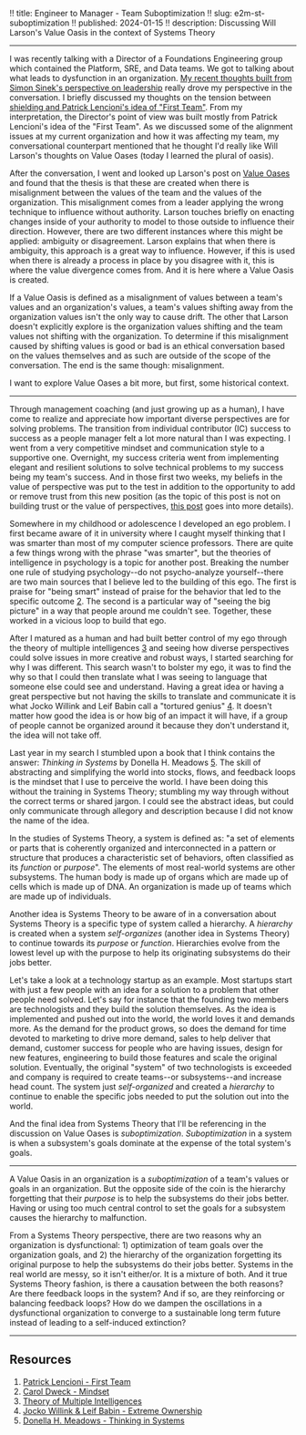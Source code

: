!! title: Engineer to Manager - Team Suboptimization
!! slug: e2m-st-suboptimization
!! published: 2024-01-15
!! description: Discussing Will Larson's Value Oasis in the context of Systems Theory

---

I was recently talking with a Director of a Foundations Engineering group which contained the Platform, SRE, and Data
teams. We got to talking about what leads to dysfunction in an organization. [My recent thoughts built from Simon Sinek's
perspective on leadership](./posts/e2m-management-and-leadership) really drove my perspective in the conversation. I
briefly discussed my thoughts on the tension between 
[shielding and Patrick Lencioni's idea of "First Team"](./posts/e2m-shield-vs-first-team). From my interpretation, the
Director's point of view was built mostly from Patrick Lencioni's idea of the "First Team". As we discussed some of the
alignment issues at my current organization and how it was affecting my team, my conversational counterpart mentioned
that he thought I'd really like Will Larson's thoughts on Value Oases (today I learned the plural of oasis). 

After the conversation, I went and looked up Larson's post on [Value Oases](https://lethain.com/values-oasis/) and found
that the thesis is that these are created when there is misalignment between the values of the team and the values of
the organization. This misalignment comes from a leader applying the wrong technique to influence without authority.
Larson touches briefly on enacting changes inside of your authority to model to those outside to influence their
direction. However, there are two different instances where this might be applied: ambiguity or disagreement. Larson
explains that when there is ambiguity, this approach is a great way to influence. However, if this is used when there is
already a process in place by you disagree with it, this is where the value divergence comes from. And it is here where
a Value Oasis is created.


If a Value Oasis is defined as a misalignment of values between a team's values and an organization's values, a team's
values shifting away from the organization values isn't the only way to cause drift. The other that Larson doesn't
explicitly explore is the organization values shifting and the team values not shifting with the organization. To
determine if this misalignment caused by shifting values is good or bad is an ethical conversation based on the values
themselves and as such are outside of the scope of the conversation. The end is the same though: misalignment.

I want to explore Value Oases a bit more, but first, some historical context.

---

Through management coaching (and just growing up as a human), I have come to realize and appreciate how important
diverse perspectives are for solving problems. The transition from individual contributor (IC) success to success as a
people manager felt a lot more natural than I was expecting. I went from a very competitive mindset and communication
style to a supportive one. Overnight, my success criteria went from implementing elegant and resilient solutions to
solve technical problems to my success being my team's success. And in those first two weeks, my beliefs in the value of
perspective was put to the test in addition to the opportunity to add or remove trust from this new position (as the
topic of this post is not on building trust or the value of perspectives, [this post](./posts/e2m-marbles)
goes into more details).

Somewhere in my childhood or adolescence I developed an ego problem. I first became aware of it in university where I
caught myself thinking that I was smarter than most of my computer science professors. There are quite a few things
wrong with the phrase "was smarter", but the theories of intelligence in psychology is a topic for another post.
Breaking the number one rule of studying psychology--do not psycho-analyze yourself--there are two main sources that I
believe led to the building of this ego. The first is praise for "being smart" instead of praise for the behavior that
led to the specific outcome
[2](https://www.ted.com/talks/carol_dweck_the_power_of_believing_that_you_can_improve?language=en). The second is a
particular way of "seeing the big picture" in a way that people around me couldn't see. Together, these worked in a
vicious loop to build that ego. 

After I matured as a human and had built better control of my ego through the theory of multiple intelligences
[3](https://en.wikipedia.org/wiki/Theory_of_multiple_intelligences) and seeing how diverse perspectives could solve
issues in more creative and robust ways, I started searching for why I was different. This search wasn't to bolster my
ego, it was to find the why so that I could then translate what I was seeing to language that someone else could see and
understand. Having a great idea or having a great perspective but not having the skills to translate and communicate it
is what Jocko Willink and Leif Babin call a "tortured genius" [4](https://echelonfront.com/books/extreme-ownership/). It
doesn't matter how good the idea is or how big of an impact it will have, if a group of people cannot be organized
around it because they don't understand it, the idea will not take off.

Last year in my search I stumbled upon a book that I think contains the answer: _Thinking in Systems_ by Donella H.
Meadows [5](https://www.chelseagreen.com/product/thinking-in-systems/). The skill of abstracting and simplifying the
world into stocks, flows, and feedback loops is the mindset that I use to perceive the world. I have been doing this
without the training in Systems Theory; stumbling my way through without the correct terms or shared jargon. I could see
the abstract ideas, but could only communicate through allegory and description because I did not know the name of the
idea.

In the studies of Systems Theory, a system is defined as: "a set of elements or parts that is coherently organized and
interconnected in a pattern or structure that produces a characteristic set of behaviors, often classified as its
_function_ or _purpose_". The elements of most real-world systems are other subsystems. The human body is made up of
organs which are made up of cells which is made up of DNA. An organization is made up of teams which are made up of
individuals. 

Another idea is Systems Theory to be aware of in a conversation about Systems Theory is a specific type of system called
a hierarchy. A _hierarchy_ is created when a system _self-organizes_ (another idea in Systems Theory) to continue
towards its _purpose_ or _function_. Hierarchies evolve from the lowest level up with the purpose to help its
originating subsystems do their jobs better.

Let's take a look at a technology startup as an example. Most startups start with just a few people with an idea for a
solution to a problem that other people need solved. Let's say for instance that the founding two members are
technologists and they build the solution themselves. As the idea is implemented and pushed out into the world, the
world loves it and demands more. As the demand for the product grows, so does the demand for time devoted to marketing
to drive more demand, sales to help deliver that demand, customer success for people who are having issues, design for
new features, engineering to build those features and scale the original solution. Eventually, the original "system" of
two technologists is exceeded and company is required to create teams--or subsystems--and increase head count. The
system just _self-organized_ and created a _hierarchy_ to continue to enable the specific jobs needed to put the
solution out into the world.

And the final idea from Systems Theory that I'll be referencing in the discussion on Value Oases is _suboptimization_.
_Suboptimization_ in a system is when a subsystem's goals dominate at the expense of the total system's goals.

---

A Value Oasis in an organization is a _suboptimization_ of a team's values or goals in an organization. But the opposite
side of the coin is the hierarchy forgetting that their _purpose_ is to help the subsystems do their jobs better. 
Having or using too much central control to set the goals for a subsystem causes the hierarchy to malfunction. 

From a Systems Theory perspective, there are two reasons why an organization is dysfunctional: 1) optimization of team
goals over the organization goals, and 2) the hierarchy of the organization forgetting its original purpose to help the
subsystems do their jobs better. Systems in the real world are messy, so it isn't either/or. It is a mixture of both.
And it true Systems Theory fashion, is there a causation between the both reasons? Are there feedback loops in the
system? And if so, are they reinforcing or balancing feedback loops? How do we dampen the oscillations in a
dysfunctional organization to converge to a sustainable long term future instead of leading to a self-induced
extinction?

---

## Resources

1. [Patrick Lencioni - First Team](https://www.youtube.com/watch?v=BjE_mPoZPSg)
2. [Carol Dweck - Mindset](https://www.ted.com/talks/carol_dweck_the_power_of_believing_that_you_can_improve?language=en)
3. [Theory of Multiple Intelligences](https://en.wikipedia.org/wiki/Theory_of_multiple_intelligences)
4. [Jocko Willink & Leif Babin - Extreme Ownership](https://echelonfront.com/books/extreme-ownership/)
2. [Donella H. Meadows - Thinking in Systems](https://www.chelseagreen.com/product/thinking-in-systems/)
